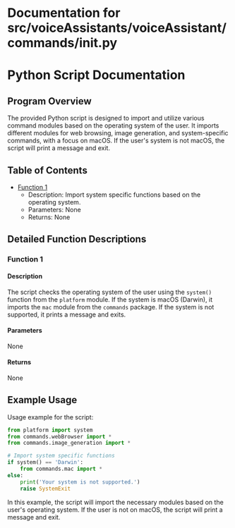 # Documentation for src/voiceAssistants/voiceAssistant/commands/__init__.py

# Python Script Documentation

## Program Overview

The provided Python script is designed to import and utilize various command modules based on the operating system of the user. It imports different modules for web browsing, image generation, and system-specific commands, with a focus on macOS. If the user's system is not macOS, the script will print a message and exit.

## Table of Contents

- [Function 1](#function-1)
  - Description: Import system specific functions based on the operating system.
  - Parameters: None
  - Returns: None

## Detailed Function Descriptions

### Function 1

#### Description

The script checks the operating system of the user using the `system()` function from the `platform` module. If the system is macOS (Darwin), it imports the `mac` module from the `commands` package. If the system is not supported, it prints a message and exits.

#### Parameters

None

#### Returns

None

## Example Usage

Usage example for the script:

```python
from platform import system
from commands.webBrowser import *
from commands.image_generation import *

# Import system specific functions
if system() == 'Darwin':
    from commands.mac import *
else:
    print('Your system is not supported.')
    raise SystemExit
```

In this example, the script will import the necessary modules based on the user's operating system. If the user is not on macOS, the script will print a message and exit.